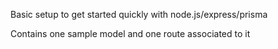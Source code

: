 Basic setup to get started quickly with node.js/express/prisma

Contains one sample model and one route associated to it
